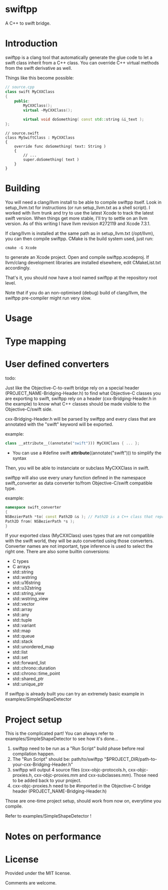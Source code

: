 
swiftpp
=======

A C++ to swift bridge.


Introduction
===========

swiftpp is a clang tool that automatically generate the glue code
to let a swift class inherit from a C++ class.  You can override C++
virtual methods from the swift derivative as well.

Things like this become possible:

```C++
// source.cpp
class swift MyCXXClass
{
	public:
		MyCXXClass();
		virtual ~MyCXXClass();

		virtual void doSomething( const std::string &i_text );
};
```

```
// source.swift
class MySwiftClass : MyCXXClass
{
	override func doSomething( text: String )
	{
		// ...
		super.doSomething( text )
	}
}
```

Building
========

You will need a clang/llvm install to be able to compile swiftpp
itself. Look in setup_llvm.txt for instructions (or run
setup_llvm.txt as a shell script). I worked with llvm trunk and try
to use the latest Xcode to track the latest swift version. When
things get more stable, I'll try to settle on an llvm version. As of
this writing I have llvm revision #272119 and Xcode 7.3.1.

If clang/llvm is installed at the same path as in setup_llvm.txt
(/opt/llvm), you can then compile swiftpp. CMake is the build system
used, just run:
```
cmake -G Xcode
```
to generate an Xcode project. Open and compile swiftpp.xcodeproj.
If llvm/clang development libraries are installed elsewhere, edit
CMakeList.txt accordingly.

That's it, you should now have a tool named swiftpp at the repository
root level.

Note that if you do an non-optimised (debug) build of clang/llvm, the
swiftpp pre-compiler might run very slow.


Usage
=====


Type mapping
============


User defined converters
=======================


todo:

Just like the Objective-C-to-swift bridge rely on a special header
(PROJECT_NAME-Bridging-Header.h) to find what Objective-C classes
you are exporting to swift, swiftpp rely on a header
(cxx-Bridging-Header.h in the example) to know what C++ classes
should be made visible to the Objective-C/swift side.

cxx-Bridging-Header.h will be parsed by swiftpp and every
class that are annotated with the "swift" keyword will be exported.

example:

```C++
class __attribute__((annotate("swift"))) MyCXXClass { ... };
```

 * You can use a #define swift __attribute__((annotate("swift"))) to
 simplify the syntax

Then, you will be able to instanciate or subclass MyCXXClass in swift.

swiftpp will also use every unary function defined in the namespace
swift_converter as data converter to/from Objective-C/swift compatible type.

example:

```C++
namespace swift_converter
{
NSBezierPath *to( const Path2D &s ); // Path2D is a C++ class that represent a Bezier path
Path2D from( NSBezierPath *s );
}
```

If your exported class (MyCXXClass) uses types that are not compatible
with the swift world, they will be auto converted using those converters.
Converter names are not important, type inference is used to select the
right one.  There are also some builtin conversions:
 - C types
 - C arrays
 - std::string
 - std::wstring
 - std::u16string
 - std::u32string
 - std::string_view
 - std::wstring_view
 - std::vector
 - std::array
 - std::any
 - std::tuple
 - std::variant
 - std::map
 - std::queue
 - std::stack
 - std::unordered_map
 - std::list
 - std::set
 - std::forward_list
 - std::chrono::duration
 - std::chrono::time_point
 - std::shared_ptr
 - std::unique_ptr


If swiftpp is already built you can try an extremely basic example in
examples/SimpleShapeDetector


Project setup
=============

This is the complicated part! You can always refer to
examples/SimpleShapeDetector to see how it's done...

1. swiftpp need to be run as a "Run Script" build phase before real
   compilation happen.
2. The "Run Script" should be:
	path/to/swiftpp "$PROJECT_DIR/path-to-your-cxx-Bridging-Header.h"
4. swiftpp will output 4 source files (cxx-objc-protocols.h,
   cxx-objc-proxies.h, cxx-objc-proxies.mm and cxx-subclasses.mm). Those
   need to be added back to your project.
5. cxx-objc-proxies.h need to be #imported in the Objective-C bridge
   header (PROJECT_NAME-Bridging-Header.h)

Those are one-time project setup, should work from now on, everytime you
compile.

Refer to examples/SimpleShapeDetector !

Notes on performance
====================


License
=======

Provided under the MIT license.


Comments are welcome.
